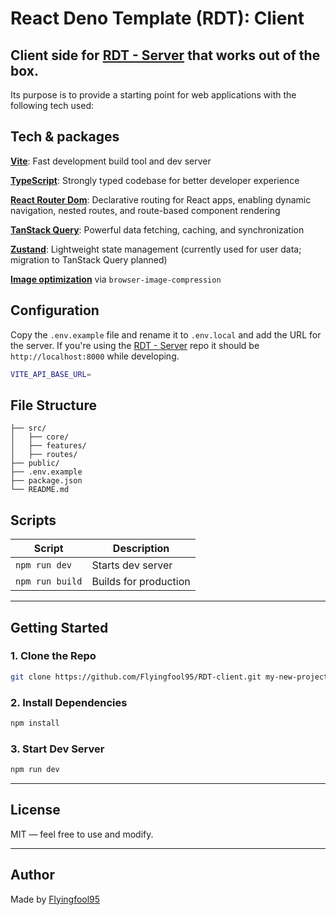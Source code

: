 # React Deno Template (RDT): Client

## Client side for [RDT - Server](https://github.com/Flyingfool95/RDT-server) that works out of the box.

Its purpose is to provide a starting point for web applications with the following tech used:

## Tech & packages

**[Vite](https://vitejs.dev/)**: Fast development build tool and dev server

**[TypeScript](https://www.typescriptlang.org/)**: Strongly typed codebase for better developer experience

**[React Router Dom](https://reactrouter.com/home)**: Declarative routing for React apps, enabling dynamic navigation, nested routes, and route-based component rendering

**[TanStack Query](https://tanstack.com/query/latest)**: Powerful data fetching, caching, and synchronization

**[Zustand](https://github.com/pmndrs/zustand)**: Lightweight state management (currently used for user data; migration to TanStack Query planned)

**[Image optimization](https://www.npmjs.com/package/browser-image-compression)** via `browser-image-compression`

## Configuration

Copy the `.env.example` file and rename it to `.env.local` and add the URL for the server. If you're using the [RDT - Server](https://github.com/Flyingfool95/RDT-server) repo it should be `http://localhost:8000` while developing.

```bash
VITE_API_BASE_URL=
```

## File Structure

```
├── src/
│   ├── core/
│   ├── features/
│   ├── routes/
├── public/
├── .env.example
├── package.json
└── README.md
```

## Scripts

| Script          | Description           |
| --------------- | --------------------- |
| `npm run dev`   | Starts dev server     |
| `npm run build` | Builds for production |

---

## Getting Started

### 1. Clone the Repo

```bash
git clone https://github.com/Flyingfool95/RDT-client.git my-new-project
```

### 2. Install Dependencies

```bash
npm install
```

### 3. Start Dev Server

```bash
npm run dev
```

---

## License

MIT — feel free to use and modify.

---

## Author

Made by [Flyingfool95](https://github.com/flyingfool95)
